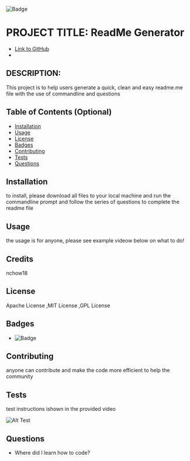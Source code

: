
![Badge](https://img.shields.io/badge/LEGENDARY-AWESOME-blue.svg)

# PROJECT TITLE: ReadMe Generator

* [Link to GitHub](https://github.com/nchow18)
* [Email]: (mailto:emailme@nathanchow.ca)

## DESCRIPTION:

This project is to help users generate a quick, clean and easy readme.me file with the use of commandline and questions

## Table of Contents (Optional)

* [Installation](#installation)
* [Usage](#usage)
* [License](#license)
* [Badges](#badges)
* [Contributing](#contribute)
* [Tests](#tests)
* [Questions](#questions)

## Installation

to install, please download all files to your local machine and run the commandline prompt and follow the series of questions to complete the readme file

## Usage

the usage is for anyone, please see example videow below on what to do!

## Credits

nchow18

## License

Apache License ,MIT License ,GPL License 

## Badges

* ![Badge](https://img.shields.io/badge/LEGENDARY-AWESOME-blue.svg)

## Contributing

anyone can contribute and make the code more efficient to help the community

## Tests

test instructions ishown in the provided video

![Alt Test](https://github.com/nchow18/readme-pro/tree/main/media/samplegif.gif)

## Questions


* Where did I learn how to code?

    

    

